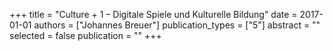 +++
title = "Culture + 1 – Digitale Spiele und Kulturelle Bildung"
date = 2017-01-01
authors = ["Johannes Breuer"]
publication_types = ["5"]
abstract = ""
selected = false
publication = ""
+++

